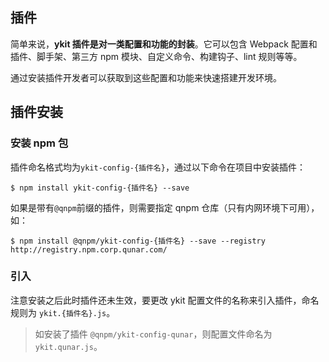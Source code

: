 ## 插件

简单来说，**ykit 插件是对一类配置和功能的封装**。它可以包含 Webpack 配置和插件、脚手架、第三方 npm 模块、自定义命令、构建钩子、lint 规则等等。

通过安装插件开发者可以获取到这些配置和功能来快速搭建开发环境。

## 插件安装

### 安装 npm 包

插件命名格式均为`ykit-config-{插件名}`，通过以下命令在项目中安装插件：

```
$ npm install ykit-config-{插件名} --save
```

如果是带有`@qnpm`前缀的插件，则需要指定 qnpm 仓库（只有内网环境下可用），如：

```
$ npm install @qnpm/ykit-config-{插件名} --save --registry http://registry.npm.corp.qunar.com/
```

### 引入

注意安装之后此时插件还未生效，要更改 ykit 配置文件的名称来引入插件，命名规则为 `ykit.{插件名}.js`。

> 如安装了插件 `@qnpm/ykit-config-qunar`，则配置文件命名为`ykit.qunar.js`。
